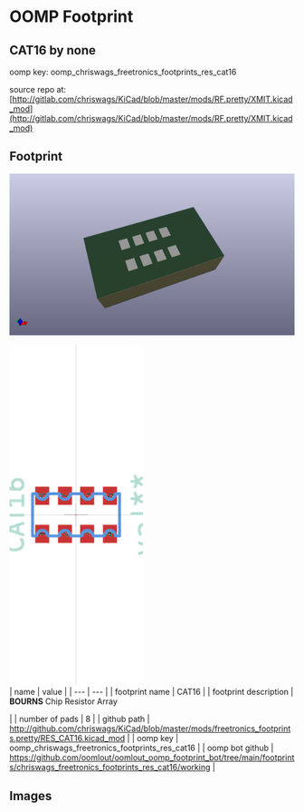 # OOMP Footprint  
## CAT16  by none  
  
oomp key: oomp_chriswags_freetronics_footprints_res_cat16  
  
source repo at: [http://gitlab.com/chriswags/KiCad/blob/master/mods/RF.pretty/XMIT.kicad_mod](http://gitlab.com/chriswags/KiCad/blob/master/mods/RF.pretty/XMIT.kicad_mod)  
## Footprint  
  
[![working_kicad_pcb_3d.png](working_kicad_pcb_3d_600.png)](working_kicad_pcb_3d.png)  
  
[![working.png](working_600.png)](working.png)  
| name | value | 
| --- | --- | 
| footprint name | CAT16 | 
| footprint description | <b>BOURNS</b> Chip Resistor Array<p> | 
| number of pads | 8 | 
| github path | http://github.com/chriswags/KiCad/blob/master/mods/freetronics_footprints.pretty/RES_CAT16.kicad_mod | 
| oomp key | oomp_chriswags_freetronics_footprints_res_cat16 | 
| oomp bot github | https://github.com/oomlout/oomlout_oomp_footprint_bot/tree/main/footprints/chriswags_freetronics_footprints_res_cat16/working | 
## Images  
